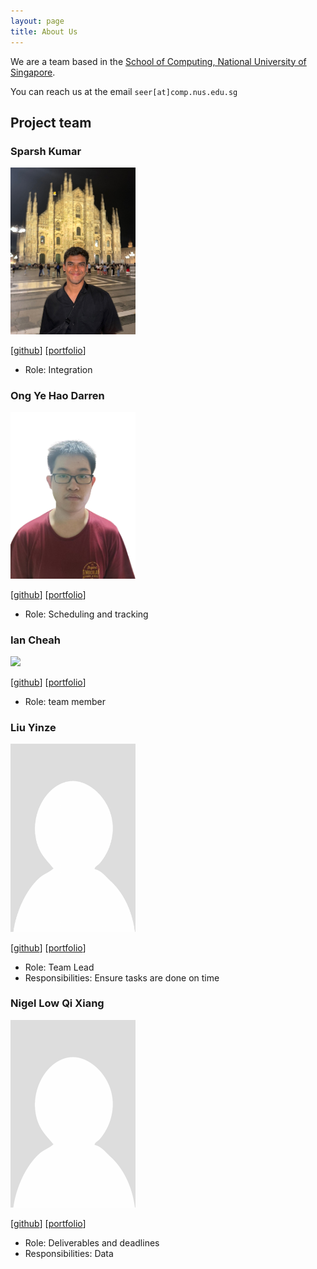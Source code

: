 ```yaml
---
layout: page
title: About Us
---
```


We are a team based in the [School of Computing, National University of Singapore](https://www.comp.nus.edu.sg).

You can reach us at the email `seer[at]comp.nus.edu.sg`

## Project team

### Sparsh Kumar

<img src="images/justsparsh.png" width="200px">

[[github](https://github.com/justsparsh)]
[[portfolio](team/justsparsh.md)]

* Role: Integration

### Ong Ye Hao Darren

<img src="images/o-darren.png" width="200px">

[[github](https://github.com/O-Darren)]
[[portfolio](team/o-darren.md)]


* Role: Scheduling and tracking

### Ian Cheah

<img src="images/iancheah.png" width="200px">

[[github](http://github.com/IanCheah)]
[[portfolio](team/johndoe.md)]

* Role: team member

### Liu Yinze

<img src="images/yinze66.png" width="200px">

[[github](http://github.com/yinze66)] [[portfolio](team/yinze66.md)]

* Role: Team Lead
* Responsibilities: Ensure tasks are done on time

### Nigel Low Qi Xiang

<img src="images/nigellqx.png" width="200px">

[[github](http://github.com/nigellqx)]
[[portfolio](team/nigellqx.md)]

* Role: Deliverables and deadlines
* Responsibilities: Data

